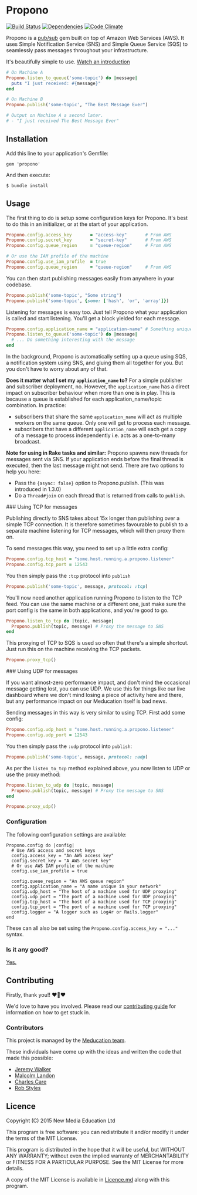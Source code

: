 # Propono

[![Build Status](https://travis-ci.org/meducation/propono.png)](https://travis-ci.org/meducation/propono)
[![Dependencies](https://gemnasium.com/meducation/propono.png?travis)](https://gemnasium.com/meducation/propono)
[![Code Climate](https://codeclimate.com/github/meducation/propono.png)](https://codeclimate.com/github/meducation/propono)

Propono is a [pub/sub](http://en.wikipedia.org/wiki/Publish-subscribe_pattern) gem built on top of Amazon Web Services (AWS). It uses Simple Notification Service (SNS) and Simple Queue Service (SQS) to seamlessly pass messages throughout your infrastructure.

It's beautifully simple to use. [Watch an introduction](https://www.youtube.com/watch?v=ZM3-Gl5DVgM)

```ruby
# On Machine A
Propono.listen_to_queue('some-topic') do |message|
  puts "I just received: #{message}"
end

# On Machine B
Propono.publish('some-topic', "The Best Message Ever")

# Output on Machine A a second later.
# - "I just received The Best Message Ever"
```

## Installation

Add this line to your application's Gemfile:

    gem 'propono'

And then execute:

    $ bundle install

## Usage

The first thing to do is setup some configuration keys for Propono. It's best to do this in an initializer, or at the start of your application.

```ruby
Propono.config.access_key       = "access-key"       # From AWS
Propono.config.secret_key       = "secret-key"       # From AWS
Propono.config.queue_region     = "queue-region"     # From AWS

# Or use the IAM profile of the machine
Propono.config.use_iam_profile  = true
Propono.config.queue_region     = "queue-region"     # From AWS

```

You can then start publishing messages easily from anywhere in your codebase.

```ruby
Propono.publish('some-topic', "Some string")
Propono.publish('some-topic', {some: ['hash', 'or', 'array']})
```

Listening for messages is easy too. Just tell Propono what your application is called and start listening. You'll get a block yielded for each message.

```ruby
Propono.config.application_name = "application-name" # Something unique to this app.
Propono.listen_to_queue('some-topic') do |message|
  # ... Do something interesting with the message
end
```
In the background, Propono is automatically setting up a queue using SQS, a notification system using SNS, and gluing them all together for you. But you don't have to worry about any of that.

**Does it matter what I set my `application_name` to?**
For a simple publisher and subscriber deployment, no.
However, the `application_name` has a direct impact on subscriber behaviour when more than one is in play.
This is because a queue is established for each application_name/topic combination. In practice:
* subscribers that share the same `application_name` will act as multiple workers on the same queue. Only one will get to process each message.
* subscribers that have a different `application_name` will each get a copy of a message to process independently i.e. acts as a one-to-many broadcast.


**Note for using in Rake tasks and similar:** Propono spawns new threads for messages sent via SNS. If your application ends before the final thread is executed, then the last message might not send. There are two options to help you here:
* Pass the `{async: false}` option to Propono.publish. (This was introduced in 1.3.0)
* Do a `Thread#join` on each thread that is returned from calls to `publish`.

### Using TCP for messages

Publishing directly to SNS takes about 15x longer than publishing over a simple TCP connection. It is therefore sometimes favourable to publish to a separate machine listening for TCP messages, which will then proxy them on.

To send messages this way, you need to set up a little extra config:

```ruby
Propono.config.tcp_host = "some.host.running.a.propono.listener"
Propono.config.tcp_port = 12543
```

You then simply pass the `:tcp` protocol into `publish`

```ruby
Propono.publish('some-topic', message, protocol: :tcp)
```

You'll now need another application running Propono to listen to the TCP feed. You can use the same machine or a different one, just make sure the port config is the same in both applications, and you're good to go.

```ruby
Propono.listen_to_tcp do |topic, message|
  Propono.publish(topic, message) # Proxy the message to SNS
end
```

This proxying of TCP to SQS is used so often that there's a simple shortcut. Just run this on the machine receiving the TCP packets.

```ruby
Propono.proxy_tcp()
```

### Using UDP for messages

If you want almost-zero performance impact, and don't mind the occasional message getting lost, you can use UDP. We use this for things like our live dashboard where we don't mind losing a piece of activity here and there, but any performance impact on our Meducation itself is bad news.

Sending messages in this way is very similar to using TCP. First add some config:

```ruby
Propono.config.udp_host = "some.host.running.a.propono.listener"
Propono.config.udp_port = 12543
```

You then simply pass the `:udp` protocol into `publish`:

```ruby
Propono.publish('some-topic', message, protocol: :udp)
```

As per the `listen_to_tcp` method explained above, you now listen to UDP or use the proxy method:

```ruby
Propono.listen_to_udp do |topic, message|
  Propono.publish(topic, message) # Proxy the message to SNS
end

Propono.proxy_udp()
```

### Configuration

The following configuration settings are available:

```
Propono.config do |config|
  # Use AWS access and secret keys
  config.access_key = "An AWS access key"
  config.secret_key = "A AWS secret key"
  # Or use AWS IAM profile of the machine
  config.use_iam_profile = true
  
  config.queue_region = "An AWS queue region"
  config.application_name = "A name unique in your network"
  config.udp_host = "The host of a machine used for UDP proxying"
  config.udp_port = "The port of a machine used for UDP proxying"
  config.tcp_host = "The host of a machine used for TCP proxying"
  config.tcp_port = "The port of a machine used for TCP proxying"
  config.logger = "A logger such as Log4r or Rails.logger"
end
```

These can all also be set using the `Propono.config.access_key = "..."` syntax.

### Is it any good?

[Yes.](http://news.ycombinator.com/item?id=3067434)

## Contributing

Firstly, thank you!! :heart::sparkling_heart::heart:

We'd love to have you involved. Please read our [contributing guide](https://github.com/meducation/propono/tree/master/CONTRIBUTING.md) for information on how to get stuck in.

### Contributors

This project is managed by the [Meducation team](https://company.meducation.net/team). 

These individuals have come up with the ideas and written the code that made this possible:

- [Jeremy Walker](https://github.com/iHiD)
- [Malcolm Landon](https://github.com/malcyL)
- [Charles Care](https://github.com/ccare)
- [Rob Styles](https://github.com/mmmmmrob)

## Licence

Copyright (C) 2015 New Media Education Ltd

This program is free software: you can redistribute it and/or modify
it under the terms of the MIT License.

This program is distributed in the hope that it will be useful,
but WITHOUT ANY WARRANTY; without even the implied warranty of
MERCHANTABILITY or FITNESS FOR A PARTICULAR PURPOSE.  See the
MIT License for more details.

A copy of the MIT License is available in [Licence.md](https://github.com/meducation/propono/blob/master/LICENCE.md)
along with this program.
